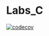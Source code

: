 # Labs_C 
[![codecov](https://codecov.io/gh/shlyapo/Labs_C/branch/main/graph/badge.svg?token=WTGBI8BZF1)](https://codecov.io/gh/shlyapo/Labs_C)

